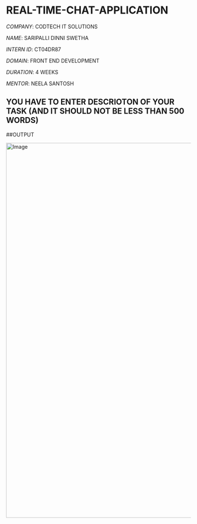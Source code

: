 # REAL-TIME-CHAT-APPLICATION

*COMPANY*: CODTECH IT SOLUTIONS

*NAME*: SARIPALLI DINNI SWETHA

*INTERN ID*: CT04DR87

*DOMAIN*: FRONT END DEVELOPMENT

*DURATION*: 4 WEEKS

*MENTOR*: NEELA SANTOSH

## YOU HAVE TO ENTER DESCRIOTON OF YOUR TASK (AND IT SHOULD NOT BE LESS THAN 500 WORDS) 

##OUTPUT

<img width="1920" height="1020" alt="Image" src="https://github.com/user-attachments/assets/582f49e7-8865-4039-bd1a-733f376b827e" />
